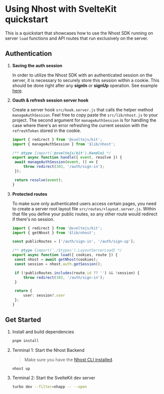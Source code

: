 # Using Nhost with SvelteKit quickstart

This is a quickstart that showcases how to use the Nhost SDK running on server `load` functions and API routes that run exclusively on the server.

## Authentication

1. **Saving the auth session**

   In order to utilize the Nhost SDK with an authenticated session on the server, it is necessary to securely store this session within a cookie. This should be done right after any **signIn** or **signUp** operation. See example [here](https://github.com/nhost/nhost/blob/main/examples/quickstarts/sveltekit/src/routes/auth/sign-in/email-password/+page.server.js).

2. **Oauth & refresh session server hook**

   Create a server hook `src/hook.server.js` that calls the helper method `manageAuthSession`. Feel free to copy paste the `src/lib/nhost.js` to your project. The second argument for `manageAuthSession` is for handling the case where there's an error refreshing the current session with the `refreshToken` stored in the cookie.

   ```typescript
   import { redirect } from '@sveltejs/kit';
   import { manageAuthSession } from '$lib/nhost';

   /** @type {import('@sveltejs/kit').Handle} */
   export async function handle({ event, resolve }) {
   	await manageAuthSession(event, () => {
   		throw redirect(303, '/auth/sign-in');
   	});

   	return resolve(event);
   }
   ```

3. **Protected routes**

   To make sure only authenticated users access certain pages, you need to create a server root layout file `src/routes/+layout.server.js`. Within that file you define your public routes, so any other route would redirect if there's no session.

   ```typescript
   import { redirect } from '@sveltejs/kit';
   import { getNhost } from '$lib/nhost';

   const publicRoutes = ['/auth/sign-in', '/auth/sign-up'];

   /** @type {import('./$types').LayoutServerLoad} */
   export async function load({ cookies, route }) {
   	const nhost = await getNhost(cookies);
   	const session = nhost.auth.getSession();

   	if (!publicRoutes.includes(route.id ?? '') && !session) {
   		throw redirect(303, '/auth/sign-in');
   	}

   	return {
   		user: session?.user
   	};
   }
   ```

## Get Started

1. Install and build dependencies

   ```sh
   pnpm install
   ```

2. Terminal 1: Start the Nhost Backend

   > Make sure you have the [Nhost CLI installed](https://docs.nhost.io/platform/cli).

   ```sh
   nhost up
   ```

3. Terminal 2: Start the SvelteKit dev server

   ```sh
   turbo dev --filter=nhapp -- --open
   ```
